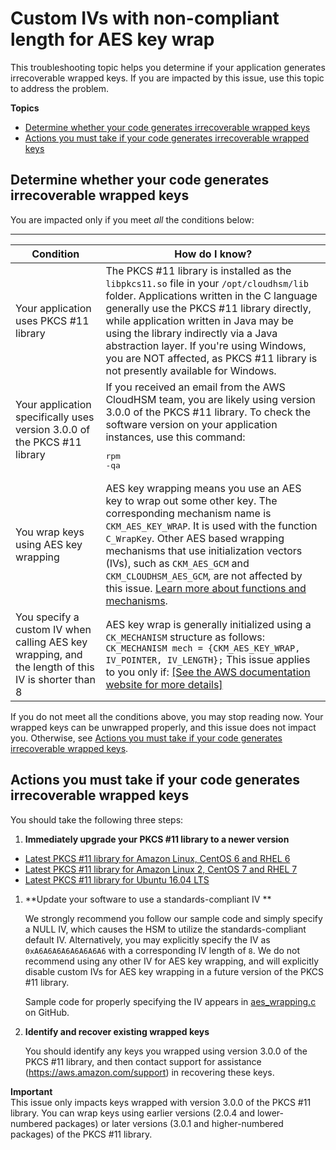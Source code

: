 # Custom IVs with non\-compliant length for AES key wrap<a name="troubleshooting-aes-keys"></a>

This troubleshooting topic helps you determine if your application generates irrecoverable wrapped keys\. If you are impacted by this issue, use this topic to address the problem\.

**Topics**
+ [Determine whether your code generates irrecoverable wrapped keys](#troubleshooting-problem1)
+ [Actions you must take if your code generates irrecoverable wrapped keys](#troubleshooting-problem2)

## Determine whether your code generates irrecoverable wrapped keys<a name="troubleshooting-problem1"></a>

You are impacted only if you meet *all* the conditions below:


****  

| Condition | How do I know? | 
| --- | --- | 
|  Your application uses PKCS \#11 library   |  The PKCS \#11 library is installed as the `libpkcs11.so` file in your `/opt/cloudhsm/lib` folder\. Applications written in the C language generally use the PKCS \#11 library directly, while application written in Java may be using the library indirectly via a Java abstraction layer\. If you're using Windows, you are NOT affected, as PKCS \#11 library is not presently available for Windows\.  | 
|  Your application specifically uses version 3\.0\.0 of the PKCS \#11 library   |  If you received an email from the AWS CloudHSM team, you are likely using version 3\.0\.0 of the PKCS \#11 library\.  To check the software version on your application instances, use this command:  <pre>rpm -qa | grep ^cloudhsm</pre>  | 
|  You wrap keys using AES key wrapping  |  AES key wrapping means you use an AES key to wrap out some other key\. The corresponding mechanism name is `CKM_AES_KEY_WRAP`\. It is used with the function `C_WrapKey`\. Other AES based wrapping mechanisms that use initialization vectors \(IVs\), such as `CKM_AES_GCM` and` CKM_CLOUDHSM_AES_GCM`, are not affected by this issue\. [Learn more about functions and mechanisms](pkcs11-mechanisms.md)\.   | 
|  You specify a custom IV when calling AES key wrapping, and the length of this IV is shorter than 8  |  AES key wrap is generally initialized using a `CK_MECHANISM` structure as follows:  `CK_MECHANISM mech = {CKM_AES_KEY_WRAP, IV_POINTER, IV_LENGTH};` This issue applies to you only if: [\[See the AWS documentation website for more details\]](http://docs.aws.amazon.com/cloudhsm/latest/userguide/troubleshooting-aes-keys.html)  | 

If you do not meet all the conditions above, you may stop reading now\. Your wrapped keys can be unwrapped properly, and this issue does not impact you\. Otherwise, see [Actions you must take if your code generates irrecoverable wrapped keys](#troubleshooting-problem2)\. 

## Actions you must take if your code generates irrecoverable wrapped keys<a name="troubleshooting-problem2"></a>

You should take the following three steps: 

1.  **Immediately upgrade your PKCS \#11 library to a newer version**
   + [Latest PKCS \#11 library for Amazon Linux, CentOS 6 and RHEL 6](client-upgrade.md)
   + [Latest PKCS \#11 library for Amazon Linux 2, CentOS 7 and RHEL 7](client-upgrade.md)
   + [Latest PKCS \#11 library for Ubuntu 16\.04 LTS](client-upgrade.md)

1. **Update your software to use a standards\-compliant IV **

   We strongly recommend you follow our sample code and simply specify a NULL IV, which causes the HSM to utilize the standards\-compliant default IV\. Alternatively, you may explicitly specify the IV as `0xA6A6A6A6A6A6A6A6` with a corresponding IV length of `8`\. We do not recommend using any other IV for AES key wrapping, and will explicitly disable custom IVs for AES key wrapping in a future version of the PKCS \#11 library\.

   Sample code for properly specifying the IV appears in [aes\_wrapping\.c](https://github.com/aws-samples/aws-cloudhsm-pkcs11-examples/blob/master/src/wrapping/aes_wrapping.c#L72) on GitHub\.

1. **Identify and recover existing wrapped keys**

   You should identify any keys you wrapped using version 3\.0\.0 of the PKCS \#11 library, and then contact support for assistance \([https://aws\.amazon\.com/support](https://aws.amazon.com/support)\) in recovering these keys\.

**Important**  
This issue only impacts keys wrapped with version 3\.0\.0 of the PKCS \#11 library\. You can wrap keys using earlier versions \(2\.0\.4 and lower\-numbered packages\) or later versions \(3\.0\.1 and higher\-numbered packages\) of the PKCS \#11 library\. 